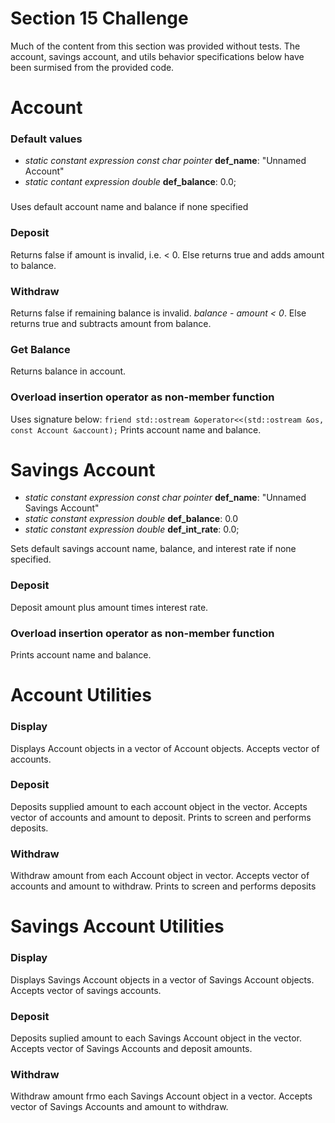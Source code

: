 # Section 15 Challenge
Much of the content from this section was provided without tests. The account, savings account, and utils behavior specifications below have been surmised from the provided code.

# Account
### Default values
- _static constant expression const char pointer_ **def_name**: "Unnamed Account"
- _static contant expression double_ **def_balance**: 0.0;

### 
Uses default account name and balance if none specified

### Deposit
Returns false if amount is invalid, i.e. < 0. Else returns true and adds amount to balance.

### Withdraw
Returns false if remaining balance is invalid. _balance - amount < 0_. Else returns true and subtracts amount from balance.

### Get Balance
Returns balance in account.

### Overload insertion operator as non-member function
Uses signature below:
`friend std::ostream &operator<<(std::ostream &os, const Account &account);`
Prints account name and balance.

# Savings Account
- _static constant expression const char pointer_ **def_name**: "Unnamed Savings Account"
- _static constant expression double_ **def_balance**: 0.0
- _static constant expression double_ **def_int_rate**: 0.0;

Sets default savings account name, balance, and interest rate if none specified.

### Deposit
Deposit amount plus amount times interest rate.

### Overload insertion operator as non-member function
Prints account name and balance.

# Account Utilities
### Display
Displays Account objects in a vector of Account objects. Accepts vector of accounts.
### Deposit
Deposits supplied amount to each account object in the vector. Accepts vector of accounts and amount to deposit. Prints to screen and performs deposits.
### Withdraw
Withdraw amount from each Account object in vector. Accepts vector of accounts and amount to withdraw. Prints to screen and performs deposits

# Savings Account Utilities
### Display
Displays Savings Account objects in a vector of Savings Account objects. Accepts vector of savings accounts.
### Deposit
Deposits suplied amount to each Savings Account object in the vector. Accepts vector of Savings Accounts and deposit amounts.
### Withdraw
Withdraw amount frmo each Savings Account object in a vector. Accepts vector of Savings Accounts and amount to withdraw.